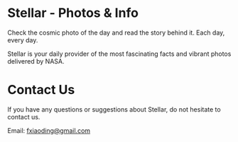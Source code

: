 # Stellar - Photos & Info

Check the cosmic photo of the day and read the story behind it. Each day, every day. 

Stellar is your daily provider of the most fascinating facts and vibrant photos delivered by NASA.	

# Contact Us

If you have any questions or suggestions about Stellar, do not hesitate to contact us.

Email: fxiaoding@gmail.com
